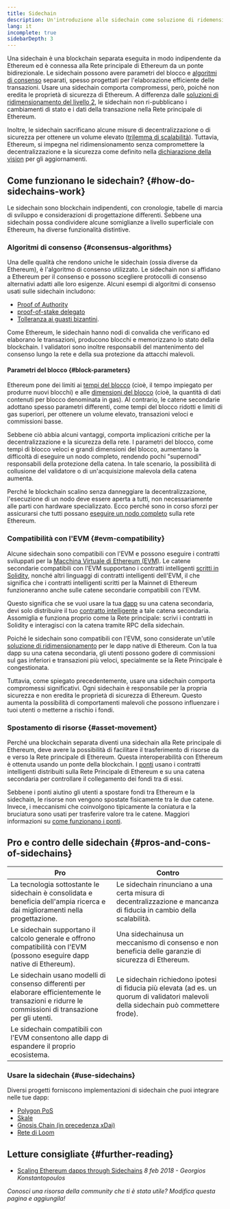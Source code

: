 ```yaml
---
title: Sidechain
description: Un'introduzione alle sidechain come soluzione di ridemensionamento attualmente utilizzato dalla community di Ethereum.
lang: it
incomplete: true
sidebarDepth: 3
---
```


Una sidechain è una blockchain separata eseguita in modo indipendente da Ethereum ed è connessa alla Rete principale di Ethereum da un ponte bidirezionale. Le sidechain possono avere parametri del blocco e [algoritmi di consenso](/developers/docs/consensus-mechanisms/) separati, spesso progettati per l'elaborazione efficiente delle transazioni. Usare una sidechain comporta compromessi, però, poiché non eredita le proprietà di sicurezza di Ethereum. A differenza dalle [soluzioni di ridimensionamento del livello 2](/layer-2/), le sidechain non ri-pubblicano i cambiamenti di stato e i dati della transazione nella Rete principale di Ethereum.

Inoltre, le sidechain sacrificano alcune misure di decentralizzazione o di sicurezza per ottenere un volume elevato ([trilemma di scalabilità](https://vitalik.ca/general/2021/05/23/scaling.html)). Tuttavia, Ethereum, si impegna nel ridimensionamento senza compromettere la decentralizzazione e la sicurezza come definito nella [dichiarazione della vision](/roadmap/vision/) per gli aggiornamenti.

## Come funzionano le sidechain? {#how-do-sidechains-work}

Le sidechain sono blockchain indipendenti, con cronologie, tabelle di marcia di sviluppo e considerazioni di progettazione differenti. Sebbene una sidechain possa condividere alcune somiglianze a livello superficiale con Ethereum, ha diverse funzionalità distintive.

### Algoritmi di consenso {#consensus-algorithms}

Una delle qualità che rendono uniche le sidechain (ossia diverse da Ethereum), è l'algoritmo di consenso utilizzato. Le sidechain non si affidano a Ethereum per il consenso e possono scegliere protocolli di consenso alternativi adatti alle loro esigenze. Alcuni esempi di algoritmi di consenso usati sulle sidechain includono:

- [Proof of Authority](https://wikipedia.org/wiki/Proof_of_authority)
- [proof-of-stake delegato](https://en.bitcoinwiki.org/wiki/DPoS)
- [Tolleranza ai guasti bizantini](https://decrypt.co/resources/byzantine-fault-tolerance-what-is-it-explained).

Come Ethereum, le sidechain hanno nodi di convalida che verificano ed elaborano le transazioni, producono blocchi e memorizzano lo stato della blockchain. I validatori sono inoltre responsabili del mantenimento del consenso lungo la rete e della sua protezione da attacchi malevoli.

#### Parametri del blocco {#block-parameters}

Ethereum pone dei limiti ai [tempi del blocco](/developers/docs/blocks/#block-time) (cioè, il tempo impiegato per produrre nuovi blocchi) e alle [dimensioni del blocco](/developers/docs/blocks/#block-size) (cioè, la quantità di dati contenuti per blocco denominata in gas). Al contrario, le catene secondarie adottano spesso parametri differenti, come tempi del blocco ridotti e limiti di gas superiori, per ottenere un volume elevato, transazioni veloci e commissioni basse.

Sebbene ciò abbia alcuni vantaggi, comporta implicazioni critiche per la decentralizzazione e la sicurezza della rete. I parametri del blocco, come tempi di blocco veloci e grandi dimensioni del blocco, aumentano la difficoltà di eseguire un nodo completo, rendendo pochi "supernodi" responsabili della protezione della catena. In tale scenario, la possibilità di collusione del validatore o di un'acquisizione malevola della catena aumenta.

Perché le blockchain scalino senza danneggiare la decentralizzazione, l'esecuzione di un nodo deve essere aperta a tutti, non necessariamente alle parti con hardware specializzato. Ecco perché sono in corso sforzi per assicurarsi che tutti possano [eseguire un nodo completo](/developers/docs/nodes-and-clients/#why-should-i-run-an-ethereum-node) sulla rete Ethereum.

### Compatibilità con l'EVM {#evm-compatibility}

Alcune sidechain sono compatibili con l'EVM e possono eseguire i contratti sviluppati per la [Macchina Virtuale di Ethereum (EVM)](/developers/docs/evm/). Le catene secondarie compatibili con l'EVM supportano i contratti intelligenti [scritti in Solidity](/developers/docs/smart-contracts/languages/), nonché altri linguaggi di contratti intelligenti dell'EVM, il che significa che i contratti intelligenti scritti per la Mainnet di Ethereum funzioneranno anche sulle catene secondarie compatibili con l'EVM.

Questo significa che se vuoi usare la tua [dapp](/developers/docs/dapps/) su una catena secondaria, devi solo distribuire il tuo [contratto intelligente](/developers/docs/smart-contracts/) a tale catena secondaria. Assomiglia e funziona proprio come la Rete principale: scrivi i contratti in Solidity e interagisci con la catena tramite RPC della sidechain.

Poiché le sidechain sono compatibili con l'EVM, sono considerate un'utile [soluzione di ridimensionamento](/developers/docs/scaling/) per le dapp native di Ethereum. Con la tua dapp su una catena secondaria, gli utenti possono godere di commissioni sul gas inferiori e transazioni più veloci, specialmente se la Rete Principale è congestionata.

Tuttavia, come spiegato precedentemente, usare una sidechain comporta compromessi significativi. Ogni sidechain è responsabile per la propria sicurezza e non eredita le proprietà di sicurezza di Ethereum. Questo aumenta la possibilità di comportamenti malevoli che possono influenzare i tuoi utenti o metterne a rischio i fondi.

### Spostamento di risorse {#asset-movement}

Perché una blockchain separata diventi una sidechain alla Rete principale di Ethereum, deve avere la possibilità di facilitare il trasferimento di risorse da e verso la Rete principale di Ethereum. Questa interoperabilità con Ethereum è ottenuta usando un ponte della blockchain. I [ponti](/bridges/) usano i contratti intelligenti distribuiti sulla Rete Principale di Ethereum e su una catena secondaria per controllare il collegamento dei fondi tra di essi.

Sebbene i ponti aiutino gli utenti a spostare fondi tra Ethereum e la sidechain, le risorse non vengono spostate fisicamente tra le due catene. Invece, i meccanismi che coinvolgono tipicamente la coniatura e la bruciatura sono usati per trasferire valore tra le catene. Maggiori informazioni su [come funzionano i ponti](/developers/docs/bridges/#how-do-bridges-work).

## Pro e contro delle sidechain {#pros-and-cons-of-sidechains}

| Pro                                                                                                                                                    | Contro                                                                                                                                 |
| ------------------------------------------------------------------------------------------------------------------------------------------------------ | -------------------------------------------------------------------------------------------------------------------------------------- |
| La tecnologia sottostante le sidechain è consolidata e beneficia dell'ampia ricerca e dai miglioramenti nella progettazione.                           | Le sidechain rinunciano a una certa misura di decentralizzazione e mancanza di fiducia in cambio della scalabilità.                    |
| Le sidechain supportano il calcolo generale e offrono compatibilità con l'EVM (possono eseguire dapp native di Ethereum).                              | Una sidechainusa un meccanismo di consenso e non beneficia delle garanzie di sicurezza di Ethereum.                                    |
| Le sidechain usano modelli di consenso differenti per elaborare efficientemente le transazioni e ridurre le commissioni di transazione per gli utenti. | Le sidechain richiedono ipotesi di fiducia più elevata (ad es. un quorum di validatori malevoli della sidechain può commettere frode). |
| Le sidechain compatibili con l'EVM consentono alle dapp di espandere il proprio ecosistema.                                                            |                                                                                                                                        |

### Usare la sidechain {#use-sidechains}

Diversi progetti forniscono implementazioni di sidechain che puoi integrare nelle tue dapp:

- [Polygon PoS](https://polygon.technology/solutions/polygon-pos)
- [Skale](https://skale.network/)
- [Gnosis Chain (in precedenza xDai)](https://www.gnosischain.com/)
- [Rete di Loom](https://loomx.io/)

## Letture consigliate {#further-reading}

- [Scaling Ethereum dapps through Sidechains](https://medium.com/loom-network/dappchains-scaling-ethereum-dapps-through-sidechains-f99e51fff447) _8 feb 2018 - Georgios Konstantopoulos_

_Conosci una risorsa della community che ti è stata utile? Modifica questa pagina e aggiungila!_
